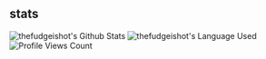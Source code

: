 ## stats
![thefudgeishot's Github Stats](https://github-readme-stats.vercel.app/api?username=thefudgeishot&show_icons=true&theme=radical&count_private=true)
![thefudgeishot's Language Used](https://github-readme-stats.vercel.app/api/top-langs/?username=thefudgeishot&show_icons=true&theme=radical&count_private=true&layout=compact)
<img src="https://komarev.com/ghpvc/?username=thefudgeishot" alt="Profile Views Count">
<!--
**thefudgeishot/thefudgeishot** is a ✨ _special_ ✨ repository because its `README.md` (this file) appears on your GitHub profile.
